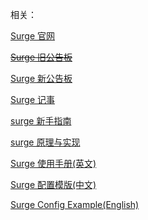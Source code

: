 

相关： 

[Surge 官网](https://nssurge.com/)

~~[Surge 旧公告板](https://trello.com/b/qy4sDvxg/surge)~~

[Surge 新公告板](https://nssurge.zendesk.com/)

[Surge 记事](https://medium.com/@Blankwonder/6010f1910111)

[surge 新手指南](https://medium.com/@scomper/surge-%E9%85%8D%E7%BD%AE%E6%96%87%E4%BB%B6-a1533c10e80b#.p6jou9a6l) 

[surge 原理与实现](https://medium.com/@Blankwonder/surge-%E5%8E%9F%E7%90%86%E4%B8%8E%E5%AE%9E%E7%8E%B0-8aa3304fb3bb#.ujkp7yp7z)

[Surge 使用手册(英文)](https://manual.nssurge.com/)

[Surge 配置模版(中文)](https://nssurge.com/config-example/zhHans.conf)

[Surge Config Example(English)](https://nssurge.com/config-example/en.conf)

